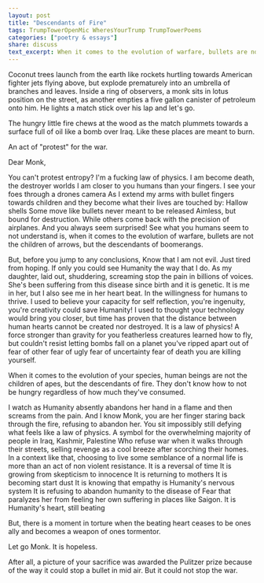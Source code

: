 ```yaml
---
layout: post
title: "Descendants of Fire"
tags: TrumpTowerOpenMic WheresYourTrump TrumpTowerPoems
categories: ["poetry & essays"]
share: discuss
text_excerpt: When it comes to the evolution of warfare, bullets are not the children of arrows, but the descendants of boomerangs.
---
```


Coconut trees launch from the earth like rockets hurtling towards
American fighter jets flying above, but explode prematurely into an
umbrella of branches and leaves. Inside a ring of observers, a monk sits
in lotus position on the street, as another empties a five gallon
canister of petroleum onto him. He lights a match stick over his lap and
let's go.

The hungry little fire chews at the wood as the match plummets towards a
surface full of oil like a bomb over Iraq. Like these places are meant
to burn.

<span style='display: none;'><!--more--></span>
An act of "protest" for the war.

Dear Monk,

You can't protest entropy? I'm a fucking law of physics.
I am become death, the destroyer worlds
I am closer to you humans than your fingers.
I see your foes through a drones camera
As I extend my arms with bullet fingers towards children
and they become what their lives are touched by:
Hallow shells
Some move like bullets never meant to be released
Aimless, but bound for destruction.
While others come back with the precision of airplanes.
And you always seem surprised!
See what you humans seem to not understand is, when it comes to the
evolution of warfare, bullets are not the children of arrows, but the
descendants of boomerangs.

But, before you jump to any conclusions,
Know that I am not evil.
Just tired from hoping.
If only you could see Humanity the way that I do.
As my daughter, laid out, shuddering, screaming stop the pain in
billions of voices.
She's been suffering from this disease since birth and it is genetic.
It is me in her, but I also see me in her heart beat.
In the willingness for humans to thrive.
I used to believe your capacity for self reflection,
you're ingenuity, you're creativity could save Humanity!
I used to thought your technology would bring you closer,
but time has proven that the distance between human hearts cannot be
created nor destroyed.
It is a law of physics!
A force stronger than gravity for you featherless creatures learned how
to fly,
but couldn't resist letting bombs fall on a planet you've ripped apart
out of
fear of other
fear of ugly
fear of uncertainty
fear of death
you are killing yourself.

When it comes to the evolution of your species, human beings are not the
children of apes, but the descendants of fire. They don't know how to
not be hungry regardless of how much they've consumed.

I watch as Humanity absently abandons her hand in a flame and then
screams from the pain. And I know Monk, you are her finger staring back
through the fire, refusing to abandon her. 
You sit impossibly still defying what feels like a law of physics.
A symbol for the overwhelming majority of people in
Iraq, Kashmir, Palestine
Who refuse war when it walks through their streets,
selling revenge as a cool breeze after scorching their homes.
In a context like that, choosing to live some semblance of a normal life
is more than an act of non violent resistance.
It is a reversal of time
It is growing from skepticism to innocence
It is returning to mothers
It is becoming start dust
It is knowing that empathy is Humanity's nervous system
It is refusing to abandon humanity to the disease of Fear that paralyzes
her from feeling her own suffering in places like Saigon.
It is Humanity's heart,
still beating

But, there is a moment in torture when the beating heart ceases to be
ones ally and becomes a weapon of ones tormentor.

Let go Monk. It is hopeless.

After all, a picture of your sacrifice was awarded the Pulitzer prize
because of the way it could stop a bullet in mid air.
But it could not stop the war.
